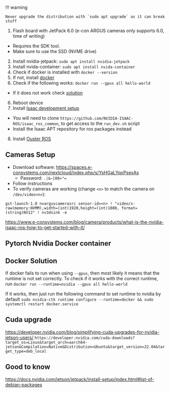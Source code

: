 !!! warning


    Never upgrade the distribution with `sudo apt upgrade` as it can break stuff

1. Flash board with JetPack 6.0 (e-con ARGUS cameras only supports 6.0, time of writing)
  - Requires the SDK tool.
  - Make sure to use the SSD (NVME drive)
2. Install nvidia-jetpack: `sudo apt install nvidia-jetpack`
3. Install nvida-container: `sudo apt install nvida-container`
3. Check if docker is installed with `docker --version`
4. If not, install [docker](https://docs.docker.com/engine/install/ubuntu/#install-using-the-repository)
5. Check if the following works: `docker run --gpus all hello-world`
  - If it does not work check [solution](#docker-solution)
6. Reboot device
7. Install [Isaac development setup](https://nvidia-isaac-ros.github.io/getting_started/dev_env_setup.html)
  - You will need to clone `https://github.com/NVIDIA-ISAAC-ROS/isaac_ros_common`, to get access to the `run_dev.sh` script
  - Install the Isaac APT repository for ros packages instead
8. Install [Ouster ROS](https://github.com/ouster-lidar/ouster-ros/tree/ros2)


## Cameras Setup
- Download software: https://spaces.e-consystems.com/nextcloud/index.php/s/YsHGaLYqxPsexAs
  - Password: `.|&~[09>"=`
- Follow instructions
- To verify cameras are working (change `<n>` to match the camera on `/dev/video<n>`):
```
gst-launch-1.0 nvarguscamerasrc sensor-id=<n> ! "video/x-raw(memory:NVMM),width=(int)1920,height=(int)1080, format=(string)NV12" ! nv3dsink -e
```

https://www.e-consystems.com/blog/camera/products/what-is-the-nvidia-isaac-ros-how-to-get-started-with-it/

## Pytorch Nvidia Docker container



## Docker Solution
If docker fails to run when using `--gpus`, then most likely it means that the runtime is not set correctly.
To check if it works with the correct runtime, run `docker run --runtime=nvidia --gpus all hello-world`

If it works, then just run the following command to set runtime to nvidia by default `sudo nvidia-ctk runtime configure --runtime=docker && sudo systemctl restart docker.service`

## Cuda upgrade
https://developer.nvidia.com/blog/simplifying-cuda-upgrades-for-nvidia-jetson-users/
`https://developer.nvidia.com/cuda-downloads?target_os=Linux&target_arch=aarch64-jetson&Compilation=Native&Distribution=Ubuntu&target_version=22.04&target_type=deb_local`




## Good to know

https://docs.nvidia.com/jetson/jetpack/install-setup/index.html#list-of-debian-packages
